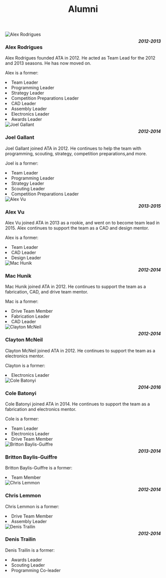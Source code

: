 ﻿---
layout: team 
title: Alumni 
---
<main role="main">
      <div class="album py-4 bg-light">
        <div class="container">
          <div class="row">
            <div class="col-md-4">
              <div class="card mb-4 box-shadow">
				<img class="img-fluid" alt="Alex Rodrigues" src="/resources/img/alumni/alex-rodrigues.jpg">
                <div class="card-body">
				<h3 class="card-text" style="float:left">Alex Rodrigues</h3>
				<h4 class="card-text" style="font-style:italic; float:right; margin-top: 5px;">2012-2013</h4>
				<p class="card-text" style="clear:both">Alex Rodrigues founded ATA in 2012. He acted as Team Lead for the 2012 and 2013 seasons. He has now moved on.</p>
				<p class="card-text">Alex is a former:</p>
					<li class="card-text">Team Leader</li>
					<li class="card-text">Programming Leader</li>
					<li class="card-text">Strategy Leader</li>
					<li class="card-text">Competition Preparations Leader</li>
					<li class="card-text">CAD Leader</li>
					<li class="card-text">Assembly Leader</li>
					<li class="card-text">Electronics Leader</li>
					<li class="card-text">Awards Leader</li>
                </div>
              </div>
            </div>
            <div class="col-md-4">
              <div class="card mb-4 box-shadow">
				<img class="img-fluid" alt="Joel Gallant" src="/resources/img/alumni/joel-gallant.jpg">
                <div class="card-body">
				<h3 class="card-text" style="float:left">Joel Gallant</h3>
				<h4 class="card-text" style="font-style:italic; margin-top: 5px; float:right">2012-2014</h4>
				<p class="card-text" style="clear:both">Joel Gallant joined ATA in 2012. He continues to help the team with programming, scouting, strategy, competition preparations,and more.</p>
				<p class="card-text">Joel is a former:</p>
					<li class="card-text">Team Leader</li>
					<li class="card-text">Programming Leader</li>
					<li class="card-text">Strategy Leader</li>
					<li class="card-text">Scouting Leader</li>
					<li class="card-text">Competition Preparations Leader</li>
                </div>
              </div>
            </div>
            <div class="col-md-4">
              <div class="card mb-4 box-shadow">
				<img class="img-fluid" alt="Alex Vu" src="/resources/img/alumni/alex-vu.png">
                <div class="card-body">
				<h3 class="card-text" style="float:left">Alex Vu</h3>
				<h4 class="card-text" style="font-style:italic; margin-top:5px; float:right">2013-2015</h4>
				<p class="card-text" style="clear:both">Alex Vu joined ATA in 2013 as a rookie, and went on to become team lead in 2015. Alex continues to support the team as a CAD and design mentor.</p>
				<p class="card-text">Alex is a former:</p>
					<li class="card-text">Team Leader</li>
					<li class="card-text">CAD Leader</li>
					<li class="card-text">Design Leader</li>
                </div>
              </div>
            </div>
            <div class="col-md-4">
              <div class="card mb-4 box-shadow">
				<img class="img-fluid" alt="Mac Hunik" src="/resources/img/alumni/mac-hunik.png">
                <div class="card-body">
				<h3 class="card-text" style="float:left">Mac Hunik</h3>
				<h4 class="card-text" style="font-style:italic; margin-top:5px; float:right">2012-2014</h4>
				<p class="card-text" style="clear:both">Mac Hunik joined ATA in 2012. He continues to support the team as a fabrication, CAD, and drive team mentor.</p>
				<p class="card-text">Mac is a former:</p>
					<li class="card-text">Drive Team Member</li>
					<li class="card-text">Fabrication Leader</li>
					<li class="card-text">CAD Leader</li>
                </div>
              </div>
            </div>
            <div class="col-md-4">
              <div class="card mb-4 box-shadow">
				<img class="img-fluid" alt="Clayton McNeil" src="/resources/img/alumni/clayton-mcneil.jpg">                
				<div class="card-body">
				<h3 class="card-text" style="float:left">Clayton McNeil</h3>
				<h4 class="card-text" style="font-style:italic; margin-top: 5px; float:right">2012-2014</h4>
				<p class="card-text" style="clear:both">Clayton McNeil joined ATA in 2012. He continues to support the team as a electronics mentor.</p>
				<p class="card-text">Clayton is a former:</p>
					<li class="card-text">Electronics Leader</li>
                </div>
              </div>
            </div>
            <div class="col-md-4">
              <div class="card mb-4 box-shadow">
				<img class="img-fluid" alt="Cole Batonyi" src="/resources/img/alumni/cole-batonyi.png">
                <div class="card-body">
				<h3 class="card-text" style="float:left">Cole Batonyi</h3>
				<h4 class="card-text" style="font-style:italic; margin-top: 5px; float:right">2014-2016</h4>
				<p class="card-text" style="clear:both">Cole Batonyi joined ATA in 2014. He continues to support the team as a fabrication and electronics mentor.</p>
				<p class="card-text">Cole is a former:</p>
					<li class="card-text">Team Leader</li>
					<li class="card-text">Electronics Leader</li>
					<li class="card-text">Drive Team Member</li>
                </div>
              </div>
            </div>
			<div class="col-md-4">
              <div class="card mb-4 box-shadow">
				<img class="img-fluid" alt="Britton Baylis-Guiffre" src="/resources/img/alumni/britton-baylis-giuffre.png">
                <div class="card-body">
				<h3 class="card-text" style="float:left">Britton Baylis-Guiffre</h3>
				<h4 class="card-text" style="font-style:italic; margin-top: 5px; float:right">2013-2014</h4>
				<p class="card-text" style="clear:both">Britton Baylis-Guiffre is a former:</p>
					<li class="card-text">Team Member</li>
                </div>
              </div>
            </div>
			<div class="col-md-4">
              <div class="card mb-4 box-shadow">
				<img class="img-fluid" alt="Chris Lemmon" src="/resources/img/alumni/chris-lemmon.png">
                <div class="card-body">
				<h3 class="card-text" style="float:left">Chris Lemmon</h3>
				<h4 class="card-text" style="font-style:italic; margin-top: 5px; float:right">2012-2014</h4>
				<p class="card-text" style="clear:both">Chris Lemmon is a former:</p>
					<li class="card-text">Drive Team Member</li>
					<li class="card-text">Assembly Leader</li>
                </div>
              </div>
            </div>
			<div class="col-md-4">
              <div class="card mb-4 box-shadow">
				<img class="img-fluid" alt="Denis Trailin" src="/resources/img/alumni/denis-trailin.jpg">
                <div class="card-body">
				<h3 class="card-text" style="float:left">Denis Trailin</h3>
				<h4 class="card-text" style="font-style:italic; margin-top: 5px; float:right">2012-2014</h4>
				<p class="card-text" style="clear:both">Denis Trailin is a former:</p>
					<li class="card-text">Awards Leader</li>
					<li class="card-text">Scouting Leader</li>
					<li class="card-text">Programming Co-leader</li>
                </div>
              </div>
            </div>
          </div>
        </div>
      </div>
    </main>